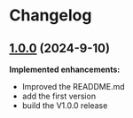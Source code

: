 # Changelog
## [1.0.0]() (2024-9-10)
**Implemented enhancements:**
- Improved the READDME.md
- add the first version
- build the V1.0.0 release
